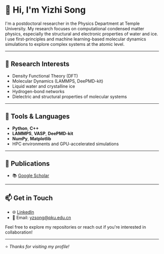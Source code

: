# 👋 Hi, I'm Yizhi Song

I'm a postdoctoral researcher in the Physics Department at Temple University. My research focuses on computational condensed matter physics, especially the structural and electronic properties of water and ice. I use first-principles and machine learning-based molecular dynamics simulations to explore complex systems at the atomic level.

---

## 🧪 Research Interests

- Density Functional Theory (DFT)
- Molecular Dynamics (LAMMPS, DeePMD-kit)
- Liquid water and crystalline ice
- Hydrogen-bond networks
- Dielectric and structural properties of molecular systems

---

## 🔧 Tools & Languages

- **Python**, **C++**
- **LAMMPS**, **VASP**, **DeePMD-kit**
- **NumPy**, **Matplotlib**
- HPC environments and GPU-accelerated simulations

---

## 📄 Publications

- 📚 [Google Scholar](https://scholar.google.com/citations?hl=en&user=663tOzAAAAAJ)

---

## 📫 Get in Touch

- 🌐 [LinkedIn](www.linkedin.com/in/yizhi-song-8b97912b7)
- 📧 Email: yzsong@pku.edu.cn

Feel free to explore my repositories or reach out if you're interested in collaboration!

---

⭐ _Thanks for visiting my profile!_

